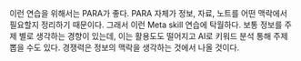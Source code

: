 이런 연습을 위해서는 PARA가 좋다. PARA 자체가 정보, 자료, 노트를 어떤 맥락에서 필요할지 정리하기 때문이다. 그래서 이런 Meta skill 연습에 탁월하다.
보통 정보를 주제 별로 생각하는 경향이 있는데, 이는 활용도도 떨어지고 AI로 키워드 분석 통해 주제 뽑을 수도 있다. 경쟁력은 정보의 맥락을 생각하는 것에서 나올 것이다.